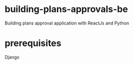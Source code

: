 # building-plans-approvals-be
Building plans approval application with ReactJs and Python

# prerequisites
Django